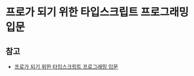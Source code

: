 # 프로가 되기 위한 타입스크립트 프로그래밍 입문



## 참고
- [프로가 되기 위한 타입스크립트 프로그래밍 입문](https://product.kyobobook.co.kr/detail/S000201281937)
